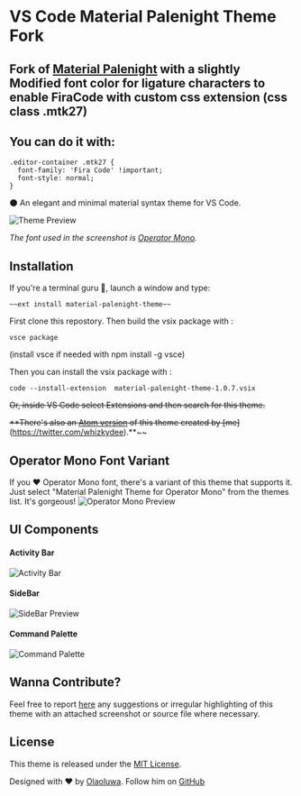 # VS Code Material Palenight Theme Fork

## Fork of [Material Palenight](https://github.com/whizkydee/vscode-material-palenight-theme) with a slightly Modified font color for ligature characters to enable FiraCode with custom css extension (css class .mtk27)
## You can do it with:
```
.editor-container .mtk27 {
  font-family: 'Fira Code' !important;
  font-style: normal;
}
```
🌑 An elegant and minimal material syntax theme for VS Code.

![Theme Preview](https://i.imgur.com/MeREowJ.png)

_The font used in the screenshot is [Operator Mono](https://www.typography.com/fonts/operator)._



## Installation
If you're a terminal guru 👻, launch a window and type:
```shell
~~ext install material-palenight-theme~~
```

First clone this repostory.
Then build the vsix package with : 
```shell
vsce package
```
(install vsce if needed with npm install -g vsce)

Then you can install the vsix package with : 
```shell
code --install-extension  material-palenight-theme-1.0.7.vsix
```

~~Or, inside VS Code select Extensions and then search for this theme.~~

~~**There's also an [Atom version](https://atom.io/themes/material-palenight-syntax) of this theme created by [me]~~(https://twitter.com/whizkydee).**~~

## Operator Mono Font Variant
If you ❤️️ Operator Mono font, there's a variant of this theme that supports it. Just select "Material Palenight Theme for Operator Mono" from the themes list. It's gorgeous!
![Operator Mono Preview](https://i.imgur.com/KPRX64A.png)

## UI Components
#### Activity Bar
![Activity Bar](https://i.imgur.com/b8gkyLE.png)

#### SideBar
![SideBar Preview](https://i.imgur.com/3AEDOjS.png)

#### Command Palette
![Command Palette](https://i.imgur.com/72ASrPL.png)

## Wanna Contribute?
Feel free to report [here](https://github.com/whizkydee/vscode-material-palenight-theme/issues) any suggestions or irregular highlighting of this theme with an attached screenshot or source file where necessary.

## License
This theme is released under the [MIT License](https://github.com/whizkydee/vscode-material-palenight-theme/blob/master/LICENSE.md).

Designed with ❤️️ by [Olaoluwa](https://whizkydee.github.io). Follow him on [GitHub](https://github.com/whizkydee)
